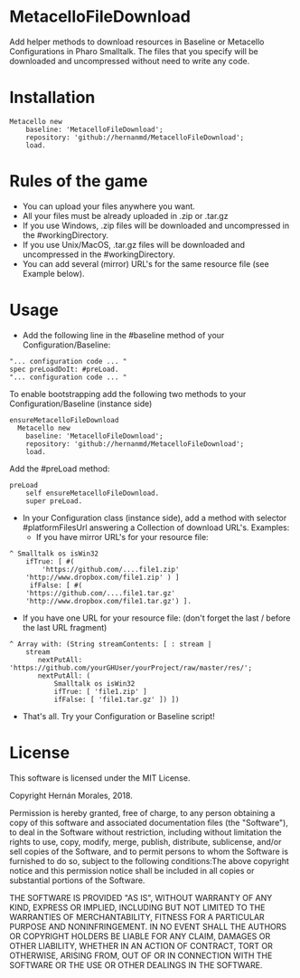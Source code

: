 # MetacelloFileDownload

Add helper methods to download resources in Baseline or Metacello Configurations in Pharo Smalltalk. The files that you specify will be downloaded and uncompressed without need to write any code.

# Installation

```smalltalk
Metacello new
	baseline: 'MetacelloFileDownload';
	repository: 'github://hernanmd/MetacelloFileDownload';
	load.
```

# Rules of the game

- You can upload your files anywhere you want.
- All your files must be already uploaded in .zip or .tar.gz
- If you use Windows, .zip files will be downloaded and uncompressed in the #workingDirectory.
- If you use Unix/MacOS, .tar.gz files will be downloaded and uncompressed in the #workingDirectory.
- You can add several (mirror) URL's for the same resource file (see Example below).

# Usage

- Add the following line in the #baseline method of your Configuration/Baseline:

```smalltalk
"... configuration code ... "
spec preLoadDoIt: #preLoad.
"... configuration code ... "
```

To enable bootstrapping add the following two methods to your Configuration/Baseline (instance side)

```smalltalk
ensureMetacelloFileDownload     
  Metacello new           
    baseline: 'MetacelloFileDownload';              
    repository: 'github://hernanmd/MetacelloFileDownload';          
    load.
```

Add the #preLoad method:

```smalltalk
preLoad
    self ensureMetacelloFileDownload.
    super preLoad.
```

- In your Configuration class (instance side), add a method with selector #platformFilesUrl answering a Collection of download URL's. Examples:
  - If you have mirror URL's for your resource file:
```smalltalk
^ Smalltalk os isWin32 		
    ifTrue: [ #(
        'https://github.com/....file1.zip'
	'http://www.dropbox.com/file1.zip' ) ]
     ifFalse: [ #(
	'https://github.com/....file1.tar.gz'
	'http://www.dropbox.com/file1.tar.gz') ].
```
  - If you have one URL for your resource file: (don't forget the last / before the last URL fragment)
```smalltalk
^ Array with: (String streamContents: [ : stream |		
    stream 			
       nextPutAll: 'https://github.com/yourGHUser/yourProject/raw/master/res/';
       nextPutAll: (
           Smalltalk os isWin32 					
	       ifTrue: [ 'file1.zip' ]
	       ifFalse: [ 'file1.tar.gz' ]) ])
```
- That's all. Try your Configuration or Baseline script!

# License

This software is licensed under the MIT License.

Copyright Hernán Morales, 2018.

Permission is hereby granted, free of charge, to any person obtaining a copy of this software and associated documentation files (the "Software"), to deal in the Software without restriction, including without limitation the rights to use, copy, modify, merge, publish, distribute, sublicense, and/or sell copies of the Software, and to permit persons to whom the Software is furnished to do so, subject to the following conditions:The above copyright notice and this permission notice shall be included in all copies or substantial portions of the Software.

THE SOFTWARE IS PROVIDED "AS IS", WITHOUT WARRANTY OF ANY KIND, EXPRESS OR IMPLIED, INCLUDING BUT NOT LIMITED TO THE WARRANTIES OF MERCHANTABILITY, FITNESS FOR A PARTICULAR PURPOSE AND NONINFRINGEMENT. IN NO EVENT SHALL THE AUTHORS OR COPYRIGHT HOLDERS BE LIABLE FOR ANY CLAIM, DAMAGES OR OTHER LIABILITY, WHETHER IN AN ACTION OF CONTRACT, TORT OR OTHERWISE, ARISING FROM, OUT OF OR IN CONNECTION WITH THE SOFTWARE OR THE USE OR OTHER DEALINGS IN THE SOFTWARE.
